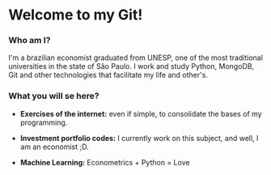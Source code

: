 # Welcome to my Git!

### Who am I?

I'm a brazilian economist graduated from UNESP, one of the most traditional universities in the state of São Paulo. I work and study Python, MongoDB, Git and other technologies that facilitate my life and other's.

### What you will se here?

* **Exercises of the internet:** even if simple, to consolidate the bases of my programming.

* **Investment portfolio codes:** I currently work on this subject, and well, I am an economist ;D.

* **Machine Learning:** Econometrics + Python = Love
